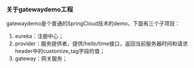 ### 关于gatewaydemo工程
gatewaydemo是个普通的SpringCloud技术的demo，下面有三个子项目：
1. eureka：注册中心；
2. provider：服务提供者，提供/hello/time接口，返回当前服务器时间和请求header中的customize_tag字段的值；
3. gateway：网关服务；
